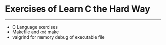 # Exercises of Learn C the Hard Way
------
* C Language exercises
* Makefile and `cmd` make
* valgrind for memory debug of executable file
